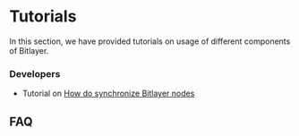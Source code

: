 # Tutorials

In this section, we have provided tutorials on usage of different components of Bitlayer.

### Developers

* Tutorial on [How do synchronize Bitlayer nodes](./dev/install.md)



## FAQ
